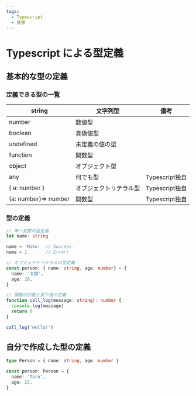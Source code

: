 ```yaml
---
tags:
  - Typescript
  - 覚書
---
```


# Typescript による型定義

## 基本的な型の定義

### 定義できる型の一覧

| string               | 文字列型               | 備考           |
| -------------------- | ---------------------- | -------------- |
| number               | 数値型                 |                |
| boolean              | 真偽値型               |                |
| undefined            | 未定義の値の型         |                |
| function             | 関数型                 |                |
| object               | オブジェクト型         |                |
| any                  | 何でも型               | Typescript独自 |
| { a: number }        | オブジェクトリテラル型 | Typescript独自 |
| (a: number)=> number | 関数型                 | Typescript独自 |

### 型の定義

```typescript
// 単一変数の型定義
let name: string

name = 'Mike'  // Success.
name = 1       // Error!

// オブジェクトリテラルの型定義
const person: { name: string, age: number} = {
  name: '太郎',
  age: 20,
}

// 関数の引数と戻り値の定義
function call_log(message: string): number {
  console.log(message)
  return 0
}

call_log('Hello!')
```

## 自分で作成した型の定義

```typescript
type Person = { name: string, age: number }

const person: Person = {
  name: 'Taro',
  age: 22,
}
```
